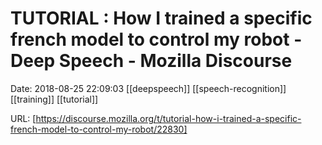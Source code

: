 # TUTORIAL : How I trained a specific french model to control my robot - Deep Speech - Mozilla Discourse

Date: 2018-08-25 22:09:03
[[deepspeech]] [[speech-recognition]] [[training]] [[tutorial]]

URL: [https://discourse.mozilla.org/t/tutorial-how-i-trained-a-specific-french-model-to-control-my-robot/22830]
